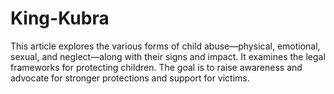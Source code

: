 # King-Kubra
This article explores the various forms of child abuse—physical, emotional, sexual, and neglect—along with their signs and impact. It examines the legal frameworks for protecting children. The goal is to raise awareness and advocate for stronger protections and support for victims.
